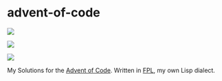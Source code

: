 # advent-of-code

![](https://img.shields.io/badge/day%20📅-4-blue)

![](https://img.shields.io/badge/stars%20⭐-5-yellow)

![](https://img.shields.io/badge/days%20completed-2-red)

My Solutions for the [Advent of Code](https://adventofcode.com/2021/).
Written in [FPL](https://github.com/rbutenuth/fpl), my own Lisp dialect.
